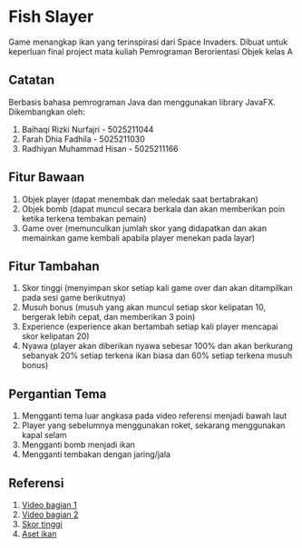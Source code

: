 # Fish Slayer
Game menangkap ikan yang terinspirasi dari Space Invaders. Dibuat untuk keperluan final project mata kuliah Pemrograman Berorientasi Objek kelas A

## Catatan
Berbasis bahasa pemrograman Java dan menggunakan library JavaFX. Dikembangkan oleh:
1. Baihaqi Rizki Nurfajri - 5025211044
2. Farah Dhia Fadhila - 5025211030
3. Radhiyan Muhammad Hisan - 5025211166

## Fitur Bawaan
1. Objek player (dapat menembak dan meledak saat bertabrakan)
2. Objek bomb (dapat muncul secara berkala dan akan memberikan poin ketika terkena tembakan pemain)
3. Game over (memunculkan jumlah skor yang didapatkan dan akan memainkan game kembali apabila player menekan pada layar) 

## Fitur Tambahan
1. Skor tinggi (menyimpan skor setiap kali game over dan akan ditampilkan pada sesi game berikutnya)
2. Musuh bonus (musuh yang akan muncul setiap skor kelipatan 10, bergerak lebih cepat, dan memberikan 3 poin)
3. Experience (experience akan bertambah setiap kali player mencapai skor kelipatan 20)
4. Nyawa (player akan diberikan nyawa sebesar 100% dan akan berkurang sebanyak 20% setiap terkena ikan biasa dan 60% setiap terkena musuh bonus)

## Pergantian Tema
1. Mengganti tema luar angkasa pada video referensi menjadi bawah laut
2. Player yang sebelumnya menggunakan roket, sekarang menggunakan kapal selam
3. Mengganti bomb menjadi ikan
4. Mengganti tembakan dengan jaring/jala

## Referensi
1. [Video bagian 1](https://www.youtube.com/watch?v=0szmaHH1hno)
2. [Video bagian 2](https://www.youtube.com/watch?v=dzcQgv9hqXI)
3. [Skor tinggi](https://stackoverflow.com/questions/26443957/save-game-scores-to-file-and-determine-the-high-score)
4. [Aset ikan](https://kenney.nl/assets/fish-pack)